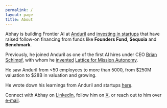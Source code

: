 ```yaml
---
permalink: /
layout: page
title: About
---
```


Abhay is building Frontier AI at [Anduril](http://anduril.com/) and [investing in startups](https://docs.google.com/document/d/1sEgQPZT6IGMXAwd67eccIpC0DQq7rMoy5_nj43-9p6E/edit?usp=sharing) that have raised follow-on financing from funds like **Founders Fund**, **Sequoia** and **Benchmark**.

Previously, he joined Anduril as one of the first AI hires under CEO [Brian Schimpf](https://www.linkedin.com/in/bschimpf/), with whom he [invented](https://patents.google.com/patent/US20230089776A1/en) [Lattice for Mission Autonomy](https://www.anduril.com/mission-autonomy/). 

He saw Anduril from <50 employees to more than 5000, from $250M valuation to $28B in valuation and growing. 

He wrote down his learnings from Anduril and startups [here](https://docs.google.com/document/d/1QFR3scxuGSY848qA7JDYEHI2uVB7f5nzIj_jIH7ihZQ/edit). 

Connect with Abhay on [LinkedIn](https://www.linkedin.com/in/abhayvenkatesh/), follow him on [X](https://twitter.com/AbhayVenkatesh1), or reach out to him over [e-mail](mailto:abhay.venkatesh@gmail.com).

